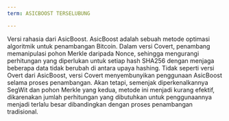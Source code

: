 ```yaml
---
term: ASICBOOST TERSELUBUNG

---
```

Versi rahasia dari AsicBoost. AsicBoost adalah sebuah metode optimasi algoritmik untuk penambangan Bitcoin. Dalam versi Covert, penambang memanipulasi pohon Merkle daripada Nonce, sehingga mengurangi perhitungan yang diperlukan untuk setiap hash SHA256 dengan menjaga beberapa data tidak berubah di antara upaya hashing. Tidak seperti versi Overt dari AsicBoost, versi Covert menyembunyikan penggunaan AsicBoost selama proses penambangan. Akan tetapi, semenjak diperkenalkannya SegWit dan pohon Merkle yang kedua, metode ini menjadi kurang efektif, dikarenakan jumlah perhitungan yang dibutuhkan untuk penggunaannya menjadi terlalu besar dibandingkan dengan proses penambangan tradisional.